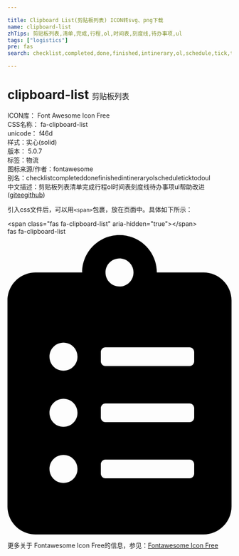 ```yaml
---

title: Clipboard List(剪贴板列表) ICON转svg、png下载
name: clipboard-list
zhTips: 剪贴板列表,清单,完成,行程,ol,时间表,刻度线,待办事项,ul
tags: ["logistics"]
pre: fas
search: checklist,completed,done,finished,intinerary,ol,schedule,tick,todo,ul

---
```


# clipboard-list  <small style="font-size: 60%;font-weight: 100">剪贴板列表</small>


<div class="detail-page">
<p>
<span>
ICON库：
<span class="badge-secondary badge">Font Awesome Icon Free</span> 
</span>
<br/>
<span>
CSS名称：
<span class="badge-secondary badge">fa-clipboard-list</span> 
</span>
<br/>
<span>
unicode：
<span class="badge-secondary badge">f46d</span> 
<copy-btn content='f46d' btn-title=""></copy-btn>
<copy-btn :content='String.fromCodePoint(parseInt("f46d", 16))' btn-title="复制U"></copy-btn>
</span><br/><span>样式：<span class="badge-light badge">实心(solid)</span></span>
<br/>
<span>
版本：
<span class="badge-secondary badge">5.0.7</span> 
</span><br/><span>标签：<span class="badge-light badge"><router-link to="/tags/logistics.html">物流</router-link></span></span>
<br/>
<span>图标来源/作者：<span class="badge-light badge">fontawesome</span></span> 
<br/>
<span>别名：<span class="badge-light badge">checklist</span><span class="badge-light badge">completed</span><span class="badge-light badge">done</span><span class="badge-light badge">finished</span><span class="badge-light badge">intinerary</span><span class="badge-light badge">ol</span><span class="badge-light badge">schedule</span><span class="badge-light badge">tick</span><span class="badge-light badge">todo</span><span class="badge-light badge">ul</span></span><br/><span class="zh-detail">中文描述：<span class="badge-primary badge">剪贴板列表</span><span class="badge-primary badge">清单</span><span class="badge-primary badge">完成</span><span class="badge-primary badge">行程</span><span class="badge-primary badge">ol</span><span class="badge-primary badge">时间表</span><span class="badge-primary badge">刻度线</span><span class="badge-primary badge">待办事项</span><span class="badge-primary badge">ul</span><span class="help-link"><span>帮助改进</span>(<a href="https://gitee.com/liuwave/icon-helper/edit/master/json/fontawesome/solid/clipboard-list.json" target="_blank" rel="noopener noreferrer">gitee</a><a href="https://github.com/liuwave/icon-helper/edit/master/json/fontawesome/solid/clipboard-list.json" target="_blank" rel="noopener noreferrer">github</a></span>)</span><br/>
</p>
</div>
<div class="alert alert-dark">
  <i class="fas fa-clipboard-list fa-xs"></i>
  <i class="fas fa-clipboard-list fa-sm"></i>
  <i class="fas fa-clipboard-list fa-lg"></i>
  <i class="fas fa-clipboard-list fa-2x"></i>
  <i class="fas fa-clipboard-list fa-3x"></i>
  <i class="fas fa-clipboard-list fa-5x"></i>
  <i class="fas fa-clipboard-list fa-7x"></i>
</div>
<div>
  <p>引入css文件后，可以用<code>&lt;span&gt;</code>包裹，放在页面中。具体如下所示：    
  </p>
  <div class="alert alert-primary" style="font-size: 14px">
    &lt;span class="fas fa-clipboard-list" aria-hidden="true"&gt;&lt;/span&gt;
    <copy-btn content='<span class="fas fa-clipboard-list" aria-hidden="true"></span>'></copy-btn>
  </div>
  <div class="alert alert-secondary">
    <i class="fas fa-clipboard-list"
    style="font-size: 24px"
    aria-hidden="true"></i> fas fa-clipboard-list
    <copy-btn content="fas fa-clipboard-list" btn-title="复制图标名称"></copy-btn>
  </div>
</div>
<div id="svg" class="svg-wrap">
<svg xmlns="http://www.w3.org/2000/svg" viewBox="0 0 384 512"><path d="M336 64h-80c0-35.3-28.7-64-64-64s-64 28.7-64 64H48C21.5 64 0 85.5 0 112v352c0 26.5 21.5 48 48 48h288c26.5 0 48-21.5 48-48V112c0-26.5-21.5-48-48-48zM96 424c-13.3 0-24-10.7-24-24s10.7-24 24-24 24 10.7 24 24-10.7 24-24 24zm0-96c-13.3 0-24-10.7-24-24s10.7-24 24-24 24 10.7 24 24-10.7 24-24 24zm0-96c-13.3 0-24-10.7-24-24s10.7-24 24-24 24 10.7 24 24-10.7 24-24 24zm96-192c13.3 0 24 10.7 24 24s-10.7 24-24 24-24-10.7-24-24 10.7-24 24-24zm128 368c0 4.4-3.6 8-8 8H168c-4.4 0-8-3.6-8-8v-16c0-4.4 3.6-8 8-8h144c4.4 0 8 3.6 8 8v16zm0-96c0 4.4-3.6 8-8 8H168c-4.4 0-8-3.6-8-8v-16c0-4.4 3.6-8 8-8h144c4.4 0 8 3.6 8 8v16zm0-96c0 4.4-3.6 8-8 8H168c-4.4 0-8-3.6-8-8v-16c0-4.4 3.6-8 8-8h144c4.4 0 8 3.6 8 8v16z"/></svg>
</div>
<detail full-name='fa-clipboard-list'></detail>
    
<div><p>更多关于  Fontawesome Icon Free的信息，参见：<a target="_blank" href="https://iconhelper.cn/fontawesome.html">Fontawesome Icon Free</a>
</p></div>
